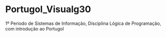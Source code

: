 # Portugol_Visualg30
 1º Periodo de Sistemas de Informação, Disciplina Lógica de Programação, com introdução ao Portugol 
